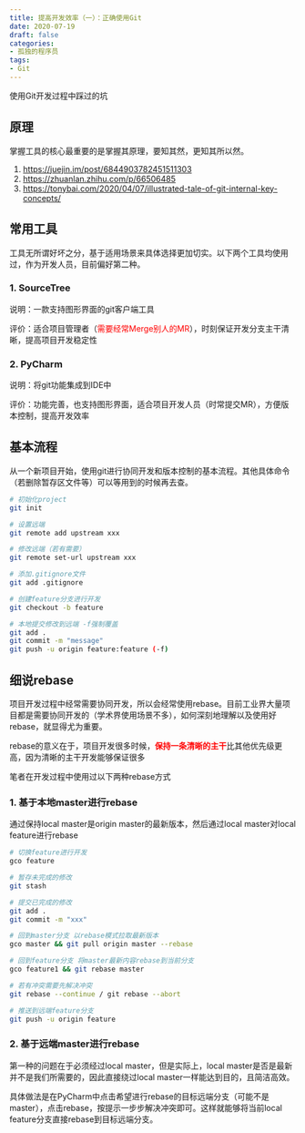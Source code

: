 ```yaml
---
title: 提高开发效率（一）：正确使用Git
date: 2020-07-19
draft: false
categories:
- 孤独的程序员
tags:
- Git
---
```


使用Git开发过程中踩过的坑

<!--more-->

## 原理

掌握工具的核心最重要的是掌握其原理，要知其然，更知其所以然。

1. <https://juejin.im/post/6844903782451511303>
1. <https://zhuanlan.zhihu.com/p/66506485>
1. <https://tonybai.com/2020/04/07/illustrated-tale-of-git-internal-key-concepts/>

## 常用工具

工具无所谓好坏之分，基于适用场景来具体选择更加切实。以下两个工具均使用过，作为开发人员，目前偏好第二种。

### 1. SourceTree

说明：一款支持图形界面的git客户端工具

评价：适合项目管理者（<span style="color:red;">需要经常Merge别人的MR</span>），时刻保证开发分支主干清晰，提高项目开发稳定性

### 2. PyCharm

说明：将git功能集成到IDE中

评价：功能完善，也支持图形界面，适合项目开发人员（时常提交MR），方便版本控制，提高开发效率

## 基本流程

从一个新项目开始，使用git进行协同开发和版本控制的基本流程。其他具体命令（若删除暂存区文件等）可以等用到的时候再去查。

```bash
# 初始化project
git init

# 设置远端
git remote add upstream xxx

# 修改远端（若有需要）
git remote set-url upstream xxx

# 添加.gitignore文件
git add .gitignore

# 创建feature分支进行开发
git checkout -b feature

# 本地提交修改到远端 -f强制覆盖
git add .
git commit -m "message"
git push -u origin feature:feature (-f)
```

## 细说rebase

项目开发过程中经常需要协同开发，所以会经常使用rebase。目前工业界大量项目都是需要协同开发的（学术界使用场景不多），如何深刻地理解以及使用好rebase，就显得尤为重要。

rebase的意义在于，项目开发很多时候，<span style="color:red;">**保持一条清晰的主干**</span>比其他优先级更高，因为清晰的主干开发能够保证很多

笔者在开发过程中使用过以下两种rebase方式

### 1. 基于本地master进行rebase

通过保持local master是origin master的最新版本，然后通过local master对local feature进行rebase

```bash
# 切换feature进行开发
gco feature

# 暂存未完成的修改
git stash

# 提交已完成的修改
git add .
git commit -m "xxx"

# 回到master分支 以rebase模式拉取最新版本
gco master && git pull origin master --rebase

# 回到feature分支 将master最新内容rebase到当前分支
gco feature1 && git rebase master

# 若有冲突需要先解决冲突 
git rebase --continue / git rebase --abort

# 推送到远端feature分支
git push -u origin feature
```

### 2. 基于远端master进行rebase

第一种的问题在于必须经过local master，但是实际上，local master是否是最新并不是我们所需要的，因此直接绕过local master一样能达到目的，且简洁高效。

具体做法是在PyCharm中点击希望进行rebase的目标远端分支（可能不是master），点击rebase，按提示一步步解决冲突即可。这样就能够将当前local feature分支直接rebase到目标远端分支。